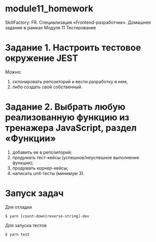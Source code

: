 # module11_homework
SkillFactory: FR. Специализация «Frontend-разработчик». Домашнее задание в рамках Модуля 11 Тестирование

# Задание 1. Настроить тестовое окружение JEST

Можно:
1. склонировать репозиторий и вести разработку в нем,
2. либо создать свой собственный.

# Задание 2. Выбрать любую реализованную функцию из тренажера JavaScript, раздел «Функции»

1. добавить ее в репозиторий;
2. продумать тест-кейсы (успешное/неуспешное выполнение функции);
3. продумать корнер-кейсы;
4. написать unit-тесты (минимум 3).

# Запуск задач

Для отладки

    $ yarn [count-down|reverse-string]-dev

Для запуска тестов

    $ yarn test

